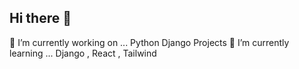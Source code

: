 ## Hi there 👋

🔭 I’m currently working on ... Python Django Projects
🌱 I’m currently learning ... Django , React , Tailwind

